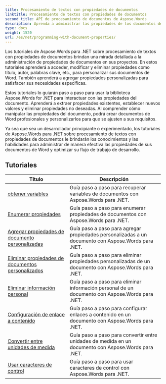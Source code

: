 ```yaml
---
title: Procesamiento de textos con propiedades de documentos
linktitle: Procesamiento de textos con propiedades de documentos
second_title: API de procesamiento de documentos de Aspose.Words
description: Aprenda a administrar las propiedades de los documentos de Word con Aspose.Words para .NET. Los tutoriales lo guían a través de las diversas funciones, como las propiedades de lectura y escritura, y la personalización de las propiedades predeterminadas.
type: docs
weight: 1520
url: /es/net/programming-with-document-properties/
---
```

Los tutoriales de Aspose.Words para .NET sobre procesamiento de textos con propiedades de documentos brindan una mirada detallada a la administración de propiedades de documentos en sus proyectos. En estos tutoriales aprenderá a acceder, modificar y eliminar propiedades como título, autor, palabras clave, etc., para personalizar sus documentos de Word. También aprenderá a agregar propiedades personalizadas para satisfacer sus necesidades específicas.

Estos tutoriales lo guiarán paso a paso para usar la biblioteca Aspose.Words for .NET para interactuar con las propiedades del documento. Aprenderá a extraer propiedades existentes, establecer nuevos valores y eliminar propiedades no deseadas. Al comprender cómo manipular las propiedades del documento, podrá crear documentos de Word profesionales y personalizarlos para que se ajusten a sus requisitos.

Ya sea que sea un desarrollador principiante o experimentado, los tutoriales de Aspose.Words para .NET sobre procesamiento de textos con propiedades de documentos le brindarán los conocimientos y las habilidades para administrar de manera efectiva las propiedades de sus documentos de Word y optimizar su flujo de trabajo de desarrollo.

 ## Tutoriales
| Título | Descripción |
| --- | --- |
| [obtener variables](./get-variables/) | Guía paso a paso para recuperar variables de documentos con Aspose.Words para .NET. |
| [Enumerar propiedades](./enumerate-properties/) | Guía paso a paso para enumerar propiedades de documentos con Aspose.Words para .NET. |
| [Agregar propiedades de documento personalizadas](./add-custom-document-properties/) | Guía paso a paso para agregar propiedades personalizadas a un documento con Aspose.Words para .NET. |
| [Eliminar propiedades de documentos personalizados](./remove-custom-document-properties/) | Guía paso a paso para eliminar propiedades personalizadas de un documento con Aspose.Words para .NET. |
| [Eliminar información personal](./remove-personal-information/) | Guía paso a paso para eliminar información personal de un documento con Aspose.Words para .NET. |
| [Configuración de enlace a contenido](./configuring-link-to-content/) | Guía paso a paso para configurar enlaces a contenido en un documento con Aspose.Words para .NET. |
| [Convertir entre unidades de medida](./convert-between-measurement-units/) | Guía paso a paso para convertir entre unidades de medida en un documento con Aspose.Words para .NET. |
| [Usar caracteres de control](./use-control-characters/) | Guía paso a paso para usar caracteres de control con Aspose.Words para .NET. |